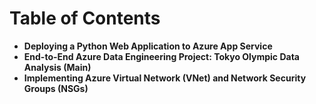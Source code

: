 # Table of Contents
-   **Deploying a Python Web Application to Azure App Service**
-  **End-to-End Azure Data Engineering Project: Tokyo Olympic Data Analysis (Main)**
-  **Implementing Azure Virtual Network (VNet) and Network Security Groups (NSGs)**
